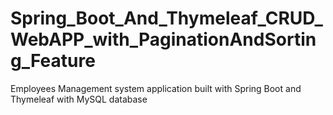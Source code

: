 # Spring_Boot_And_Thymeleaf_CRUD_WebAPP_with_PaginationAndSorting_Feature
Employees Management system application built with Spring Boot and Thymeleaf with MySQL database
